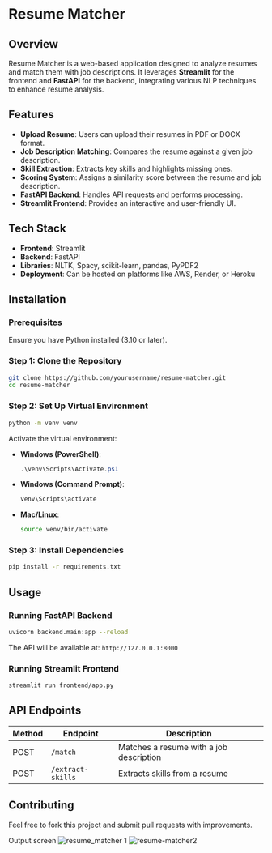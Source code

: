 # Resume Matcher

## Overview
Resume Matcher is a web-based application designed to analyze resumes and match them with job descriptions. It leverages **Streamlit** for the frontend and **FastAPI** for the backend, integrating various NLP techniques to enhance resume analysis.

## Features
- **Upload Resume**: Users can upload their resumes in PDF or DOCX format.
- **Job Description Matching**: Compares the resume against a given job description.
- **Skill Extraction**: Extracts key skills and highlights missing ones.
- **Scoring System**: Assigns a similarity score between the resume and job description.
- **FastAPI Backend**: Handles API requests and performs processing.
- **Streamlit Frontend**: Provides an interactive and user-friendly UI.

## Tech Stack
- **Frontend**: Streamlit
- **Backend**: FastAPI
- **Libraries**: NLTK, Spacy, scikit-learn, pandas, PyPDF2
- **Deployment**: Can be hosted on platforms like AWS, Render, or Heroku

## Installation
### Prerequisites
Ensure you have Python installed (3.10 or later).

### Step 1: Clone the Repository
```bash
git clone https://github.com/yourusername/resume-matcher.git
cd resume-matcher
```

### Step 2: Set Up Virtual Environment
```bash
python -m venv venv
```
Activate the virtual environment:
- **Windows (PowerShell)**:
  ```powershell
  .\venv\Scripts\Activate.ps1
  ```
- **Windows (Command Prompt)**:
  ```cmd
  venv\Scripts\activate
  ```
- **Mac/Linux**:
  ```bash
  source venv/bin/activate
  ```

### Step 3: Install Dependencies
```bash
pip install -r requirements.txt
```

## Usage
### Running FastAPI Backend
```bash
uvicorn backend.main:app --reload
```
The API will be available at: `http://127.0.0.1:8000`

### Running Streamlit Frontend
```bash
streamlit run frontend/app.py
```

## API Endpoints
| Method | Endpoint          | Description                  |
|--------|------------------|------------------------------|
| POST   | `/match`         | Matches a resume with a job description |
| POST   | `/extract-skills` | Extracts skills from a resume |

## Contributing
Feel free to fork this project and submit pull requests with improvements.

Output screen
![resume_matcher 1](https://github.com/user-attachments/assets/1c87ee5c-1cea-4e66-a3a4-39c56ea39215)
![resume-matcher2](https://github.com/user-attachments/assets/815419bf-22ce-4f0f-83a4-90b4324386f3)





